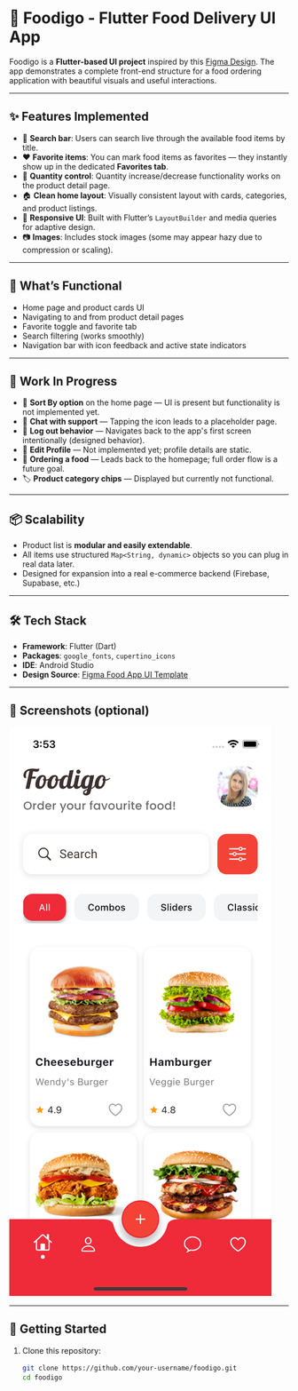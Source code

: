 # 🍔 Foodigo - Flutter Food Delivery UI App

Foodigo is a **Flutter-based UI project** inspired by this [Figma Design](https://www.figma.com/design/bEUJBVy3bJ5dbP1LKSfp6h/Food-App-Design-UI-Template--Community-?node-id=0-1&p=f&t=lOXcUDUaEGKuXGK8-0). The app demonstrates a complete front-end structure for a food ordering application with beautiful visuals and useful interactions.

---

## ✨ Features Implemented

- 🔎 **Search bar**: Users can search live through the available food items by title.
- ❤️ **Favorite items**: You can mark food items as favorites — they instantly show up in the dedicated **Favorites tab**.
- 🧮 **Quantity control**: Quantity increase/decrease functionality works on the product detail page.
- 🏠 **Clean home layout**: Visually consistent layout with cards, categories, and product listings.
- 📱 **Responsive UI**: Built with Flutter’s `LayoutBuilder` and media queries for adaptive design.
- 📷 **Images**: Includes stock images (some may appear hazy due to compression or scaling).

---

## 🧪 What’s Functional

- Home page and product cards UI
- Navigating to and from product detail pages
- Favorite toggle and favorite tab
- Search filtering (works smoothly)
- Navigation bar with icon feedback and active state indicators

---

## 🚧 Work In Progress

- 🔄 **Sort By option** on the home page — UI is present but functionality is not implemented yet.
- 💬 **Chat with support** — Tapping the icon leads to a placeholder page.
- 🚪 **Log out behavior** — Navigates back to the app's first screen intentionally (designed behavior).
- 🧑 **Edit Profile** — Not implemented yet; profile details are static.
- 🛒 **Ordering a food** — Leads back to the homepage; full order flow is a future goal.
- 🏷️ **Product category chips** — Displayed but currently not functional.

---

## 📦 Scalability

- Product list is **modular and easily extendable**.
- All items use structured `Map<String, dynamic>` objects so you can plug in real data later.
- Designed for expansion into a real e-commerce backend (Firebase, Supabase, etc.)

---

## 🛠️ Tech Stack

- **Framework**: Flutter (Dart)
- **Packages**: `google_fonts`, `cupertino_icons`
- **IDE**: Android Studio
- **Design Source**: [Figma Food App UI Template](https://www.figma.com/design/bEUJBVy3bJ5dbP1LKSfp6h/Food-App-Design-UI-Template--Community-?node-id=0-1&p=f&t=lOXcUDUaEGKuXGK8-0)

---

## 📸 Screenshots (optional)

![Home Page](images/screenshots/HomePage.png)

---

## 🚀 Getting Started

1. Clone this repository:
   ```bash
   git clone https://github.com/your-username/foodigo.git
   cd foodigo
